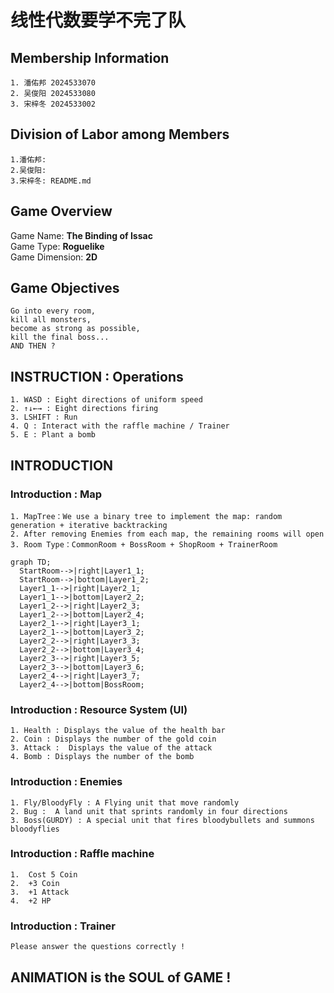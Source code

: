 # **线性代数要学不完了队**

## **Membership Information**
    1. 潘佑邦 2024533070
    2. 吴俊阳 2024533080
    3. 宋梓冬 2024533002

## **Division of Labor among Members**
    1.潘佑邦:
    2.吴俊阳:
    3.宋梓冬: README.md

## **Game Overview**
Game Name: **The Binding of Issac**  
Game Type: **Roguelike**  
Game Dimension: **2D**

## **Game Objectives**
    Go into every room, 
    kill all monsters, 
    become as strong as possible, 
    kill the final boss...
    AND THEN ?

## **INSTRUCTION : Operations**
    1. WASD : Eight directions of uniform speed
    2. ↑↓←→ : Eight directions firing
    3. LSHIFT : Run
    4. Q : Interact with the raffle machine / Trainer
    5. E : Plant a bomb
## **INTRODUCTION**
### Introduction : Map
    1. MapTree：We use a binary tree to implement the map: random generation + iterative backtracking
    2. After removing Enemies from each map, the remaining rooms will open
    3. Room Type：CommonRoom + BossRoom + ShopRoom + TrainerRoom
```mermaid
graph TD;
  StartRoom-->|right|Layer1_1;
  StartRoom-->|bottom|Layer1_2;
  Layer1_1-->|right|Layer2_1;
  Layer1_1-->|bottom|Layer2_2;
  Layer1_2-->|right|Layer2_3;
  Layer1_2-->|bottom|Layer2_4;
  Layer2_1-->|right|Layer3_1;
  Layer2_1-->|bottom|Layer3_2;
  Layer2_2-->|right|Layer3_3;
  Layer2_2-->|bottom|Layer3_4;
  Layer2_3-->|right|Layer3_5;
  Layer2_3-->|bottom|Layer3_6;
  Layer2_4-->|right|Layer3_7;
  Layer2_4-->|bottom|BossRoom;
```
### Introduction : Resource System (UI)
    1. Health : Displays the value of the health bar
    2. Coin : Displays the number of the gold coin
    3. Attack :  Displays the value of the attack
    4. Bomb : Displays the number of the bomb
   
### Introduction : Enemies
    1. Fly/BloodyFly : A Flying unit that move randomly
    2. Bug :  A land unit that sprints randomly in four directions
    3. Boss(GURDY) : A special unit that fires bloodybullets and summons bloodyflies
   
### Introduction : Raffle machine  
    1.  Cost 5 Coin
    2.  +3 Coin
    3.  +1 Attack
    4.  +2 HP
   
### Introduction : Trainer  
    Please answer the questions correctly !
   

## ANIMATION is the SOUL of GAME !